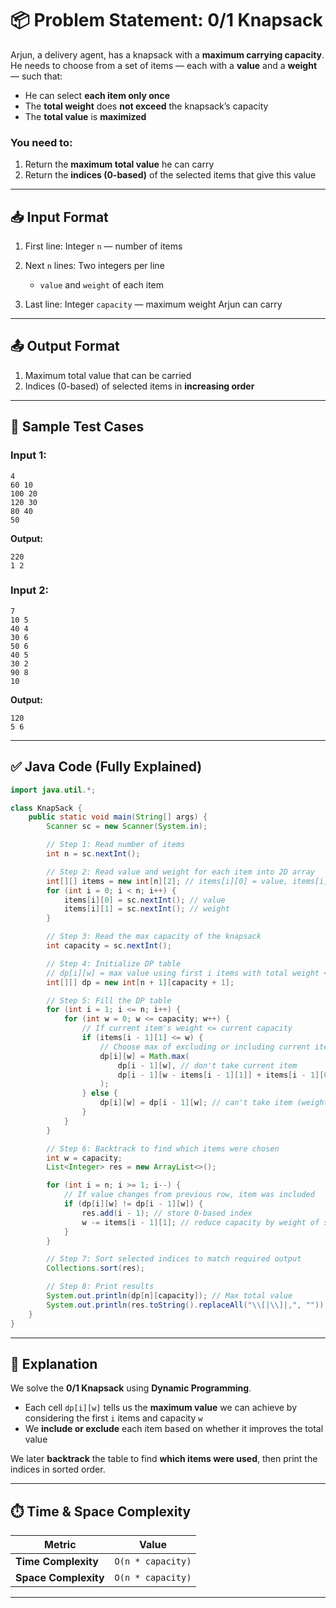 # 📦 Problem Statement: 0/1 Knapsack

Arjun, a delivery agent, has a knapsack with a **maximum carrying capacity**. He needs to choose from a set of items — each with a **value** and a **weight** — such that:

* He can select **each item only once**
* The **total weight** does **not exceed** the knapsack’s capacity
* The **total value** is **maximized**

### You need to:

1. Return the **maximum total value** he can carry
2. Return the **indices (0-based)** of the selected items that give this value

---

## 📥 Input Format

1. First line: Integer `n` — number of items
2. Next `n` lines: Two integers per line

   * `value` and `weight` of each item
3. Last line: Integer `capacity` — maximum weight Arjun can carry

---

## 📤 Output Format

1. Maximum total value that can be carried
2. Indices (0-based) of selected items in **increasing order**

---

## 🧪 Sample Test Cases

### Input 1:

```
4
60 10
100 20
120 30
80 40
50
```

**Output:**

```
220
1 2
```

### Input 2:

```
7
10 5
40 4
30 6
50 6
40 5
30 2
90 8
10
```

**Output:**

```
120
5 6
```

---

## ✅ Java Code (Fully Explained)

```java
import java.util.*;

class KnapSack {
    public static void main(String[] args) {
        Scanner sc = new Scanner(System.in);

        // Step 1: Read number of items
        int n = sc.nextInt();

        // Step 2: Read value and weight for each item into 2D array
        int[][] items = new int[n][2]; // items[i][0] = value, items[i][1] = weight
        for (int i = 0; i < n; i++) {
            items[i][0] = sc.nextInt(); // value
            items[i][1] = sc.nextInt(); // weight
        }

        // Step 3: Read the max capacity of the knapsack
        int capacity = sc.nextInt();

        // Step 4: Initialize DP table
        // dp[i][w] = max value using first i items with total weight <= w
        int[][] dp = new int[n + 1][capacity + 1];

        // Step 5: Fill the DP table
        for (int i = 1; i <= n; i++) {
            for (int w = 0; w <= capacity; w++) {
                // If current item's weight <= current capacity
                if (items[i - 1][1] <= w) {
                    // Choose max of excluding or including current item
                    dp[i][w] = Math.max(
                        dp[i - 1][w], // don't take current item
                        dp[i - 1][w - items[i - 1][1]] + items[i - 1][0] // take it
                    );
                } else {
                    dp[i][w] = dp[i - 1][w]; // can't take item (weight too much)
                }
            }
        }

        // Step 6: Backtrack to find which items were chosen
        int w = capacity;
        List<Integer> res = new ArrayList<>();

        for (int i = n; i >= 1; i--) {
            // If value changes from previous row, item was included
            if (dp[i][w] != dp[i - 1][w]) {
                res.add(i - 1); // store 0-based index
                w -= items[i - 1][1]; // reduce capacity by weight of selected item
            }
        }

        // Step 7: Sort selected indices to match required output
        Collections.sort(res);

        // Step 8: Print results
        System.out.println(dp[n][capacity]); // Max total value
        System.out.println(res.toString().replaceAll("\\[|\\]|,", "")); // Indices space-separated
    }
}
```

---

## 🧠 Explanation

We solve the **0/1 Knapsack** using **Dynamic Programming**.

* Each cell `dp[i][w]` tells us the **maximum value** we can achieve by considering the first `i` items and capacity `w`
* We **include or exclude** each item based on whether it improves the total value

We later **backtrack** the table to find **which items were used**, then print the indices in sorted order.

---

## ⏱️ Time & Space Complexity

| Metric               | Value             |
| -------------------- | ----------------- |
| **Time Complexity**  | `O(n * capacity)` |
| **Space Complexity** | `O(n * capacity)` |

---
